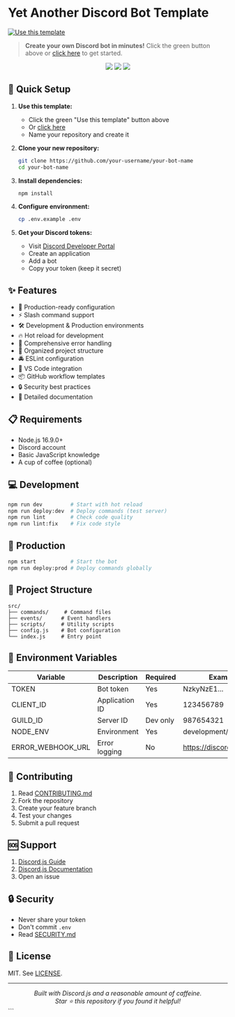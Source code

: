 # Yet Another Discord Bot Template

[![Use this template](https://img.shields.io/badge/Use%20this%20template-2ea44f?style=for-the-badge&logo=github)](https://github.com/new?template_name=discord-bot-template&template_owner=AlrikOlson)

> **Create your own Discord bot in minutes!** Click the green button above or
> [click here](https://github.com/new?template_name=discord-bot-template&template_owner=AlrikOlson)
> to get started.

<div align="center">
  <img src="https://img.shields.io/badge/node.js%20-%2343853D.svg?style=for-the-badge&logo=node.js&logoColor=white"/>
  <img src="https://img.shields.io/badge/discord.js-%237289DA.svg?style=for-the-badge&logo=discord&logoColor=white"/>
  <img src="https://img.shields.io/badge/ESLint-%234B32C3.svg?style=for-the-badge&logo=eslint&logoColor=white"/>
</div>

## 🚀 Quick Setup

1. **Use this template:**

    - Click the green "Use this template" button above
    - Or
      [click here](https://github.com/new?template_name=discord-bot-template&template_owner=AlrikOlson)
    - Name your repository and create it

2. **Clone your new repository:**

    ```bash
    git clone https://github.com/your-username/your-bot-name
    cd your-bot-name
    ```

3. **Install dependencies:**

    ```bash
    npm install
    ```

4. **Configure environment:**

    ```bash
    cp .env.example .env
    ```

5. **Get your Discord tokens:**
    - Visit
      [Discord Developer Portal](https://discord.com/developers/applications)
    - Create an application
    - Add a bot
    - Copy your token (keep it secret)

## ✨ Features

-   🚀 Production-ready configuration
-   ⚡ Slash command support
-   🛠️ Development & Production environments
-   🔥 Hot reload for development
-   🐛 Comprehensive error handling
-   📁 Organized project structure
-   🚔 ESLint configuration
-   🌈 VS Code integration
-   📦 GitHub workflow templates
-   🔒 Security best practices
-   📝 Detailed documentation

## 📋 Requirements

-   Node.js 16.9.0+
-   Discord account
-   Basic JavaScript knowledge
-   A cup of coffee (optional)

## 💻 Development

```bash
npm run dev         # Start with hot reload
npm run deploy:dev  # Deploy commands (test server)
npm run lint        # Check code quality
npm run lint:fix    # Fix code style
```

## 🚀 Production

```bash
npm start           # Start the bot
npm run deploy:prod # Deploy commands globally
```

## 📁 Project Structure

```
src/
├── commands/     # Command files
├── events/      # Event handlers
├── scripts/     # Utility scripts
├── config.js    # Bot configuration
└── index.js     # Entry point
```

## 🔧 Environment Variables

| Variable          | Description    | Required | Example                 |
| ----------------- | -------------- | -------- | ----------------------- |
| TOKEN             | Bot token      | Yes      | NzkyNzE1...             |
| CLIENT_ID         | Application ID | Yes      | 123456789               |
| GUILD_ID          | Server ID      | Dev only | 987654321               |
| NODE_ENV          | Environment    | Yes      | development/production  |
| ERROR_WEBHOOK_URL | Error logging  | No       | https://discord.com/... |

## 🤝 Contributing

1. Read [CONTRIBUTING.md](CONTRIBUTING.md)
2. Fork the repository
3. Create your feature branch
4. Test your changes
5. Submit a pull request

## 🆘 Support

1. [Discord.js Guide](https://discordjs.guide/)
2. [Discord.js Documentation](https://discord.js.org/)
3. Open an issue

## 🔒 Security

-   Never share your token
-   Don't commit `.env`
-   Read [SECURITY.md](.github/SECURITY.md)

## 📄 License

MIT. See [LICENSE](LICENSE).

---

<div align="center">
  <i>Built with Discord.js and a reasonable amount of caffeine.</i><br>
  <i>Star ⭐ this repository if you found it helpful!</i>
</div>
```

